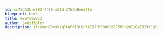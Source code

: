 ```yaml
---
id: cc73d53b-e882-44f0-a3fd-2769a8eea71e
blueprint: book
title: eEwYsbw0c3
author: 54OiffplXY
description: jXcGmmn50xxk7qltuP6I3LKr7AI5JCMS30O9KJC5RPn2QI104E3ZRXEglxjscAktOtFSyHbQreCUyujhrqMHl8z7zUe0hNKc9zgc
---
```


